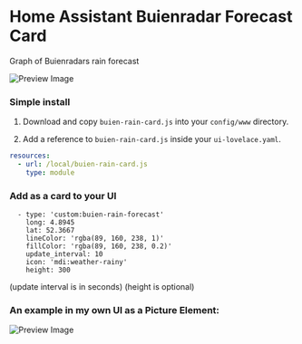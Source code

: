 # Home Assistant Buienradar Forecast Card
Graph of Buienradars rain forecast 

![Preview Image](https://github.com/lukevink/home-assistant-buienradar-forecast-card/blob/master/buien-card-screenshot1.png)

### Simple install

1. Download and copy `buien-rain-card.js` into your `config/www` directory.

2. Add a reference to `buien-rain-card.js` inside your `ui-lovelace.yaml`.

  ```yaml
  resources:
    - url: /local/buien-rain-card.js
      type: module
  ```

### Add as a card to your UI

      - type: 'custom:buien-rain-forecast'
        long: 4.8945
        lat: 52.3667
        lineColor: 'rgba(89, 160, 238, 1)'
        fillColor: 'rgba(89, 160, 238, 0.2)'
        update_interval: 10
        icon: 'mdi:weather-rainy'
        height: 300  
        
 (update interval is in seconds)
 (height is optional)

### An example in my own UI as a Picture Element:

![Preview Image](https://github.com/lukevink/home-assistant-buienradar-forecast-card/blob/master/buien-card-screenshot2.png)
